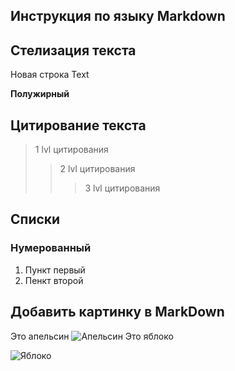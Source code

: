 ## Инструкция по языку Markdown

## Стелизация текста

Новая строка Text

**Полужирный**

## Цитирование текста
> 1 lvl цитирования 
>>2 lvl цитирования 
>>>3 lvl цитирования

## Списки
### Нумерованный
1. Пункт первый
2. Пенкт второй

## Добавить картинку в MarkDown
Это апельсин
![Апельсин](orenge.jpg)
Это яблоко

![Яблоко](apple.jpg)

